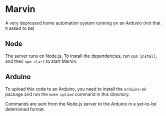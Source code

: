# Marvin

A very depressed home automation system running on an Arduino (not that it asked to 
be)

## Node

The server runs on Node.js. To install the dependencies, run `npm install`, and
then `npm start` to start Marvin.

## Arduino

To upload this code to an Arduino, you need to install the `arduino-mk` package and
run the `make upload` command in this directory.

Commands are sent from the Node.js server to the Arduino in a yet-to-be
determined format.
